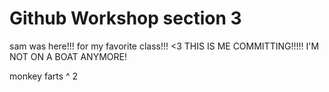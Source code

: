 # Github Workshop section 3
 sam was here!!!
 for my favorite class!!!  <3
 THIS IS ME COMMITTING!!!!! I'M NOT ON A BOAT ANYMORE!

monkey farts ^ 2
